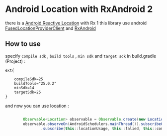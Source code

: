 # Android Location with RxAndroid 2

there is a [Android Reactive Location]('https://github.com/mcharmas/Android-ReactiveLocation') with Rx 1
this library use android [FusedLocationProviderClient]("https://developer.android.com/training/location/retrieve-current.html") and [RxAndroid]("https://github.com/ReactiveX/RxAndroid")

## How to use

specify ``` compile sdk ``` , ``` build tools ``` , ``` min sdk ``` and ``` target sdk ``` in build.gradle (Project) :

```
ext{

    compileSdk=25
    buildTools="25.0.2"
    minSdk=14
    targetSdk=25
}

```

and now you can use location : 

``` java

        Observable<Location> observable = Observable.create(new LocationObservable(this));
        observable.observeOn(AndroidSchedulers.mainThread()).subscribeOn(Schedulers.io())
                .subscribe(this::locationUsage, this::falied, this::complete);

```


